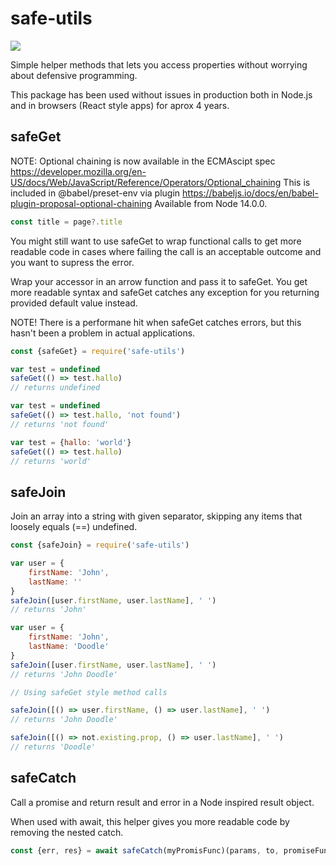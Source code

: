 # safe-utils
![](https://badgen.net/bundlephobia/minzip/safe-utils)

Simple helper methods that lets you access properties without worrying about defensive programming.

This package has been used without issues in production both in Node.js and in browsers (React style apps) for aprox 4 years.

## safeGet ##
NOTE: Optional chaining is now available in the ECMAscipt spec https://developer.mozilla.org/en-US/docs/Web/JavaScript/Reference/Operators/Optional_chaining
This is included in @babel/preset-env via plugin https://babeljs.io/docs/en/babel-plugin-proposal-optional-chaining
Available from Node 14.0.0.

```JavaScript
const title = page?.title
```

You might still want to use safeGet to wrap functional calls to get more readable code in cases where failing the call is an acceptable outcome and you want to supress the error.

Wrap your accessor in an arrow function and pass it to safeGet. You get more readable syntax and safeGet catches any exception for you returning provided default value instead.

NOTE! There is a performane hit when safeGet catches errors, but this hasn't been a problem in actual applications.

```JavaScript
const {safeGet} = require('safe-utils')

var test = undefined
safeGet(() => test.hallo)
// returns undefined

var test = undefined
safeGet(() => test.hallo, 'not found')
// returns 'not found'

var test = {hallo: 'world'}
safeGet(() => test.hallo)
// returns 'world'
```

## safeJoin ##
Join an array into a string with given separator, skipping any items that loosely equals (==) undefined.

```JavaScript
const {safeJoin} = require('safe-utils')

var user = {
    firstName: 'John',
    lastName: ''
}
safeJoin([user.firstName, user.lastName], ' ')
// returns 'John'

var user = {
    firstName: 'John',
    lastName: 'Doodle'
}
safeJoin([user.firstName, user.lastName], ' ')
// returns 'John Doodle'

// Using safeGet style method calls

safeJoin([() => user.firstName, () => user.lastName], ' ')
// returns 'John Doodle'

safeJoin([() => not.existing.prop, () => user.lastName], ' ')
// returns 'Doodle'
```

## safeCatch ##
Call a promise and return result and error in a Node inspired result object.

When used with await, this helper gives you more readable code by removing the nested catch.

```JavaScript
const {err, res} = await safeCatch(myPromisFunc)(params, to, promiseFunc)
```
